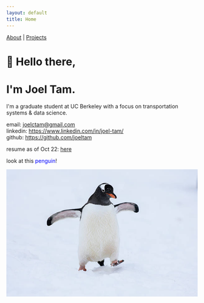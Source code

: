 ```yaml
---
layout: default
title: Home
---
```

[About](./about.md) | [Projects](./projects.md)

# 👋 Hello there,
# I'm Joel Tam.
I'm a graduate student at UC Berkeley with a focus on transportation systems & data science.

email: <joelctam@gmail.com> <br> linkedin: <https://www.linkedin.com/in/joel-tam/> <br> github: <https://github.com/joeltam>

resume as of Oct 22: [here](./joeltamresume.pdf)

<!-- ### See my projects: [here](./projects.md) -->


look at this <font color="blue">penguin</font>!

![this is a penguin](./penguin.jpg)


